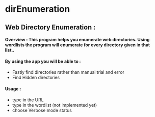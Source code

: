 # dirEnumeration

## Web Directory Enumeration :

#### Overview : This program helps you enumerate web directories. Using wordlists the program will enumerate for every directory given in that list.. 

#### By using the app you will be able to :
- Fastly find directories rather than manual trial and error
- Find Hidden directories

#### Usage :
 - type in the URL
 - type in the wordlist (not implemented yet)
 - choose Verbose mode status
